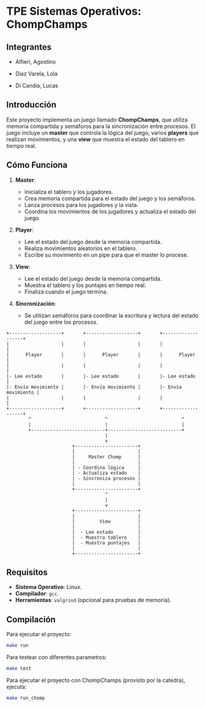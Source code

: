 # TPE Sistemas Operativos: ChompChamps


## Integrantes

- Alfieri, Agostino

- Diaz Varela, Lola

- Di Candia, Lucas

## Introducción

Este proyecto implementa un juego llamado **ChompChamps**, que utiliza memoria compartida y semáforos para la sincronización entre procesos. El juego incluye un **master** que controla la lógica del juego, varios **players** que realizan movimientos, y una **view** que muestra el estado del tablero en tiempo real.

## Cómo Funciona

1. **Master**:
   - Inicializa el tablero y los jugadores.
   - Crea memoria compartida para el estado del juego y los semáforos.
   - Lanza procesos para los jugadores y la vista.
   - Coordina los movimientos de los jugadores y actualiza el estado del juego.

2. **Player**:
   - Lee el estado del juego desde la memoria compartida.
   - Realiza movimientos aleatorios en el tablero.
   - Escribe su movimiento en un pipe para que el master lo procese.

3. **View**:
   - Lee el estado del juego desde la memoria compartida.
   - Muestra el tablero y los puntajes en tiempo real.
   - Finaliza cuando el juego termina.

4. **Sincronización**:
   - Se utilizan semáforos para coordinar la escritura y lectura del estado del juego entre los procesos.
  ```
+-------------------+       +-------------------+       +-------------------+
|                   |       |                   |       |                   |
|      Player       |       |      Player       |       |      Player       |
|                   |       |                   |       |                   |
|- Lee estado       |       |- Lee estado       |       |- Lee estado       |
|- Envía movimiento |       |- Envía movimiento |       |- Envía movimiento |
|                   |       |                   |       |                   |
+-------------------+       +-------------------+       +-------------------+
          ^                           ^                           ^
          |                           |                           |
          +---------------------------+---------------------------+
                                      |
                                      v
                          +-----------------------+
                          |                       |
                          |     Master Chomp      |
                          |                       |
                          | - Coordina lógica     |
                          | - Actualiza estado    |
                          | - Sincroniza procesos |
                          |                       |
                          +-----------------------+
                                      ^
                                      |
                                      v
                          +-----------------------+
                          |                       |
                          |         View          |
                          |                       |
                          |  - Lee estado         |
                          |  - Muestra tablero    |
                          |  - Muestra puntajes   |
                          |                       |
                          +-----------------------+
```
## Requisitos

- **Sistema Operativo**: Linux.
- **Compilador**: `gcc`.
- **Herramientas**: `valgrind` (opcional para pruebas de memoria).

## Compilación

Para ejecutar el proyecto:

```bash
make run
```

Para testear con diferentes parametros:

```bash
make test
```

Para ejecutar el proyecto con ChompChamps (provisto por la catedra), ejecuta:

```bash
make run_chomp
```
